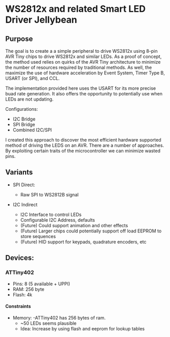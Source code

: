 # WS2812x and related Smart LED Driver Jellybean 
## Purpose

The goal is to create a a simple peripheral to drive WS2812x using 8-pin AVR
Tiny chips to drive WS2812x and similar LEDs. As a proof of concept, the method
used relies on quirks of the AVR Tiny architecture to minimize the number of
resources required by traditional methods. As well, the maximize the use of 
hardware acceleration by Event System, Timer Type B, USART (or SPI), and CCL.

The implementation provided here uses the USART for its more precise buad rate
generation. It also offers the opportunity to potentially use when LEDs are not
updating.

Configurations:

- I2C Bridge
- SPI Bridge
- Combined I2C/SPI

I created this approach to discover the most efficient hardware supported method
of driving the LEDS on an AVR. There are a number of approaches. By exploiting
certain traits of the microcontroller we can minimize wasted pins.

## Variants

- SPI Direct:
    - Raw SPI to WS2812B signal

- I2C Indirect
    - I2C Interface to control LEDs
    - Configurable I2C Address, defaults
    - (Future) Could support animation and other effects
    - (Future) Larger chips could potentially support off load EEPROM to store sequences
    - (Future) HID support for keypads, quadrature encoders, etc

## Devices:

### ATTiny402
- Pins: 8 (5 available + UPPI)
- RAM: 256 byte
- Flash: 4k

#### Constraints

- Memory:
    -ATTiny402 has 256 bytes of ram.
    - ~50 LEDs seems plausible
    - Idea: Increase by using flash and eeprom for lookup tables
